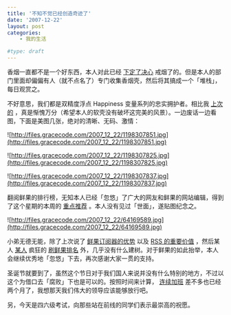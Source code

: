 ```yaml
---
title: '不知不觉已经创造奇迹了'
date: '2007-12-22'
layout: post
categories:
    - 我的生活

#type: draft
---
```


香烟一直都不是一个好东西，本人对此已经 [下定了决心]({{site.urls}}/posts/227/) 戒烟了的。但是本人的部门里面却偏偏有人（就不点名了）专门收集香烟壳，然后将其搞成一个「堆栈」，每日观赏之。

不好意思，我们都是双精度浮点 Happiness 变量系列的忠实拥护者。相比我 [上次的]({{site.urls}}/posts/364/) ，真是惭愧万分（希望本人的软壳没有破坏这完美的风景）。一边废话一边看图，下面是美图几张，绝对的清晰、无码、激情：

![http://files.gracecode.com/2007_12_22/1198307851.jpg](http://files.gracecode.com/2007_12_22/1198307851.jpg)

![http://files.gracecode.com/2007_12_22/1198307825.jpg](http://files.gracecode.com/2007_12_22/1198307825.jpg)

![http://files.gracecode.com/2007_12_22/1198307837.jpg](http://files.gracecode.com/2007_12_22/1198307837.jpg)

翻阅鲜果的排行榜，无知本人已经「忽悠」了广大的网友和鲜果的网站编辑，得到了这个星期的本周的 [重点推荐](http://bang.xianguo.com/?categoryId=162) 。本人没有见过「世面」，遂贴图纪念之。

![http://files.gracecode.com/2007_12_22/64169589.jpg](http://files.gracecode.com/2007_12_22/64169589.jpg)

小弟无德无能，除了上次说了 [鲜果订阅器的优势]({{site.urls}}/posts/211/) 以及  [RSS 的重要价值]({{site.urls}}/posts/238/) ，然后某人 [某人](http://www.yiyitoo.com) 疯狂的 [刷鲜果排名]({{site.urls}}/posts/250/) 外，几乎没有什么建树。对于鲜果的如此抬举，本人会继续优秀地「忽悠」下去，再次感谢大家一贯的支持。

圣诞节就要到了，虽然这个节日对于我们国人来说并没有什么特别的地方，不过以这个为借口去「腐败」下也是可以的。按照时间来计算， [连续加班]({{site.urls}}/posts/302/) 差不多也已经两个月了，我想那天我们伟大的领导应该能够放行吧。

另，今天是四六级考试，向那些站在前线的同学们表示最崇高的祝愿。
